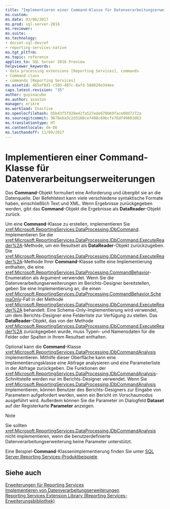 ```yaml
---
title: "Implementieren einer Command-Klasse für Datenverarbeitungserweiterungen | Microsoft-Dokumentation"
ms.custom: 
ms.date: 03/06/2017
ms.prod: sql-server-2016
ms.reviewer: 
ms.suite: 
ms.technology:
- docset-sql-devref
- reporting-services-native
ms.tgt_pltfrm: 
ms.topic: reference
applies_to: SQL Server 2016 Preview
helpviewer_keywords:
- data processing extensions [Reporting Services], commands
- Command class
- commands [Reporting Services]
ms.assetid: 465ef8d1-c503-407c-8afd-58d620e344ee
caps.latest.revision: "35"
author: guyinacube
ms.author: asaxton
manager: erikre
ms.workload: Inactive
ms.openlocfilehash: b5b43f5f928e42fa527ede670b69face00d7272a
ms.sourcegitcommit: 9678eba3c2d3100cef408c69bcfe76df49803d63
ms.translationtype: HT
ms.contentlocale: de-DE
ms.lasthandoff: 11/09/2017
---
```

# <a name="implementing-a-command-class-for-a-data-processing-extension"></a>Implementieren einer Command-Klasse für Datenverarbeitungserweiterungen
  Das **Command**-Objekt formuliert eine Anforderung und übergibt sie an die Datenquelle. Der Befehlstext kann viele verschiedene syntaktische Formate haben, einschließlich Text und XML. Wenn Ergebnisse zurückgegeben werden, gibt das **Command**-Objekt die Ergebnisse als **DataReader**-Objekt zurück.  
  
 Um eine **Command**-Klasse zu erstellen, implementieren Sie <xref:Microsoft.ReportingServices.DataProcessing.IDbCommand>. Implementieren Sie die <xref:Microsoft.ReportingServices.DataProcessing.IDbCommand.ExecuteReader%2A>-Methode, um ein Resultset als **DataReader**-Objekt zurückzugeben. Die <xref:Microsoft.ReportingServices.DataProcessing.IDbCommand.ExecuteReader%2A>-Methode Ihrer **Command**-Klasse sollte eine Implementierung enthalten, die eine <xref:Microsoft.ReportingServices.DataProcessing.CommandBehavior>-Enumeration als Argument verwendet. Wenn Sie die Datenverarbeitungserweiterungen im Berichts-Designer bereitstellen, geben Sie eine Implementierung an, die einen <xref:Microsoft.ReportingServices.DataProcessing.CommandBehavior.SchemaOnly>-Fall in der Methode <xref:Microsoft.ReportingServices.DataProcessing.IDbCommand.ExecuteReader%2A> behandelt. Eine Schema-Only-Implementierung wird verwendet, um dem Berichts-Designer eine Felderliste zur Verfügung zu stellen. Das **DataReader**-Objekt, das von der Methode <xref:Microsoft.ReportingServices.DataProcessing.IDbCommand.ExecuteReader%2A> zurückgegeben wurde, muss Typen- und Namensdaten für die Felder oder Spalten in Ihrem Resultset enthalten.  
  
 Optional kann die **Command**-Klasse <xref:Microsoft.ReportingServices.DataProcessing.IDbCommandAnalysis> implementieren. Mithilfe dieser Oberfläche kann eine Implementierungsklasse eine Abfrage analysieren und eine Parameterliste in der Abfrage zurückgeben. Die Funktionen der <xref:Microsoft.ReportingServices.DataProcessing.IDbCommandAnalysis>-Schnittstelle werden nur im Berichts-Designer verwendet. Wenn Sie <xref:Microsoft.ReportingServices.DataProcessing.IDbCommandAnalysis> implementieren, können Benutzer des Berichts-Designers zur Eingabe von Parametern aufgefordert werden, wenn ein Bericht im Vorschaumodus ausgeführt wird. Außerdem können Sie die Parameter im Dialogfeld **Dataset** auf der Registerkarte **Parameter** anzeigen.  
  
> [!NOTE]  
>  Sie sollten <xref:Microsoft.ReportingServices.DataProcessing.IDbCommandAnalysis> nicht implementieren, wenn die benutzerdefinierte Datenverarbeitungserweiterung keine Parameter unterstützt.  
  
 Eine Beispiel-**Command**-Klassenimplementierung finden Sie unter [SQL Server Reporting Services-Produktbeispiele](http://go.microsoft.com/fwlink/?LinkId=177889).  
  
## <a name="see-also"></a>Siehe auch  
 [Erweiterungen für Reporting Services](../../../reporting-services/extensions/reporting-services-extensions.md)   
 [Implementieren von Datenverarbeitungserweiterungen](../../../reporting-services/extensions/data-processing/implementing-a-data-processing-extension.md)   
 [Reporting Services Extension Library (Reporting Services-Erweiterungsbibliothek)](../../../reporting-services/extensions/reporting-services-extension-library.md)  
  
  
